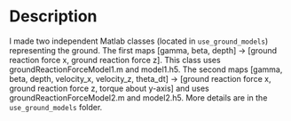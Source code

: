 # Description
I made two independent Matlab classes (located in ```use_ground_models```) representing the ground. The first maps [gamma, beta, depth] -> [ground reaction force x, ground reaction force z]. This class uses groundReactionForceModel1.m and model1.h5. The second maps [gamma, beta, depth, velocity_x, velocity_z, theta_dt] -> [ground reaction force x, ground reaction force z, torque about y-axis] and uses groundReactionForceModel2.m and model2.h5. More details are in the ```use_ground_models``` folder. <br />

